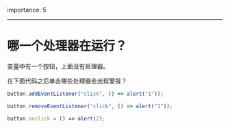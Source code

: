 importance: 5

---

# 哪一个处理器在运行？

变量中有一个按钮，上面没有处理器。

在下面代码之后单击哪些处理器会出现警报？

```js no-beautify
button.addEventListener("click", () => alert("1"));

button.removeEventListener("click", () => alert("1"));

button.onclick = () => alert(2);
```

